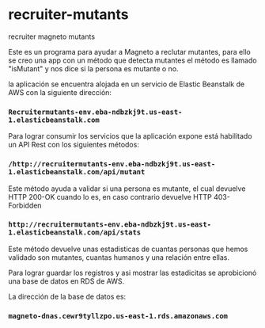# recruiter-mutants
 recruiter magneto mutants

Este es un programa para ayudar a Magneto a reclutar mutantes, para ello se creo una app con un método que detecta mutantes
el método es llamado "isMutant" y nos dice si la persona es mutante o no.

la aplicación se encuentra alojada en un servicio de Elastic Beanstalk de AWS con la siguiente dirección:
 ### `Recruitermutants-env.eba-ndbzkj9t.us-east-1.elasticbeanstalk.com`

Para lograr consumir los servicios que la aplicación expone está habilitado un API Rest con los siguientes métodos:

### `/http://recruitermutants-env.eba-ndbzkj9t.us-east-1.elasticbeanstalk.com/api/mutant`
Este método ayuda a validar si una persona es mutante, el cual devuelve HTTP 200-OK cuando lo es, en caso contrario devuelve HTTP 403-Forbidden

### `http://recruitermutants-env.eba-ndbzkj9t.us-east-1.elasticbeanstalk.com/api/stats`
Este método devuelve unas estadisticas de cuantas personas que hemos validado son mutantes, cuantas humanos y una relación entre ellas. 

Para lograr guardar los registros y asi mostrar las estadicitas se aprobicionó una base de datos en RDS de AWS.

La dirección de la base de datos es: 
### `magneto-dnas.cewr9tyllzpo.us-east-1.rds.amazonaws.com`

